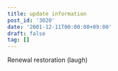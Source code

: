 ```yaml
---
title: update information
post_id: '3020'
date: '2001-12-11T00:00:00+09:00'
draft: false
tag: []
---
```


Renewal restoration (laugh)
